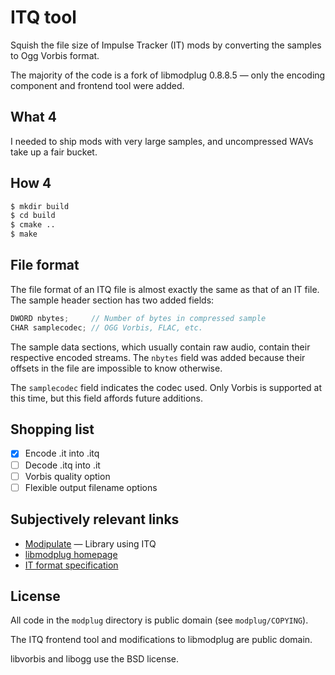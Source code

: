 # ITQ tool

Squish the file size of Impulse Tracker (IT) mods by converting the samples to
Ogg Vorbis format.

The majority of the code is a fork of libmodplug 0.8.8.5 — only the encoding
component and frontend tool were added.

## What 4

I needed to ship mods with very large samples, and uncompressed WAVs take up a
fair bucket.

## How 4

```sh
$ mkdir build
$ cd build
$ cmake ..
$ make
```

## File format

The file format of an ITQ file is almost exactly the same as that of an IT
file. The sample header section has two added fields:

```c
DWORD nbytes;     // Number of bytes in compressed sample
CHAR samplecodec; // OGG Vorbis, FLAC, etc.
```

The sample data sections, which usually contain raw audio, contain their
respective encoded streams. The `nbytes` field was added because their offsets
in the file are impossible to know otherwise.

The `samplecodec` field indicates the codec used. Only Vorbis is supported at
this time, but this field affords future additions.

## Shopping list

- [x] Encode .it into .itq
- [ ] Decode .itq into .it
- [ ] Vorbis quality option
- [ ] Flexible output filename options

## Subjectively relevant links

- [Modipulate](https://github.com/MrEricSir/Modipulate) — Library using ITQ
- [libmodplug homepage](http://modplug-xmms.sourceforge.net/)
- [IT format specification](http://schismtracker.org/wiki/ITTECH.TXT)

## License

All code in the `modplug` directory is public domain (see `modplug/COPYING`).

The ITQ frontend tool and modifications to libmodplug are public domain.

libvorbis and libogg use the BSD license.

